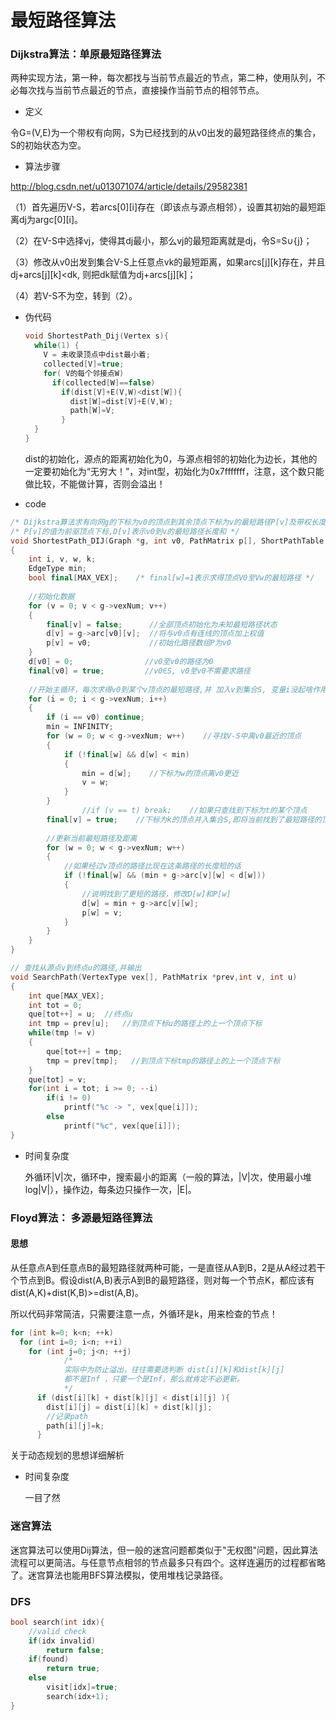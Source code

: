 # 最短路径算法

### Dijkstra算法：单原最短路径算法

两种实现方法，第一种，每次都找与当前节点最近的节点，第二种，使用队列，不必每次找与当前节点最近的节点，直接操作当前节点的相邻节点。

- 定义

令G=(V,E)为一个带权有向网，S为已经找到的从v0出发的最短路径终点的集合，S的初始状态为空。

- 算法步骤

http://blog.csdn.net/u013071074/article/details/29582381

（1）首先遍历V-S，若arcs\[0\]\[i\]存在（即该点与源点相邻），设置其初始的最短距离dj为argc\[0\]\[i\]。

（2）在V-S中选择vj，使得其dj最小，那么vj的最短距离就是dj，令S=S∪{j}；

（3）修改从v0出发到集合V-S上任意点vk的最短距离，如果arcs\[j\]\[k\]存在，并且dj+arcs\[j\]\[k\]<dk, 则把dk赋值为dj+arcs\[j\]\[k\]；

（4）若V-S不为空，转到（2）。

- 伪代码

  ```c
  void ShortestPath_Dij(Vertex s){
    while(1) {
      V = 未收录顶点中dist最小着;
      collected[V]=true;
      for( V的每个邻接点W)
        if(collected[W]==false)
          if(dist[V]+E(V,W)<dist[W]){
            dist[W]=dist[V]+E(V,W);
            path[W]=V;
          }
    }
  }
  ```

  dist的初始化，源点的距离初始化为0，与源点相邻的初始化为边长，其他的一定要初始化为“无穷大！”，对int型，初始化为0x7fffffff，注意，这个数只能做比较，不能做计算，否则会溢出！

- code

```c++
/* Dijkstra算法求有向网g的下标为v0的顶点到其余顶点下标为v的最短路径P[v]及带权长度D[v] */   
/* P[v]的值为前驱顶点下标,D[v]表示v0到v的最短路径长度和 */   
void ShortestPath_DIJ(Graph *g, int v0, PathMatrix p[], ShortPathTable d[])  
{  
    int i, v, w, k;  
    EdgeType min;  
    bool final[MAX_VEX];    /* final[w]=1表示求得顶点V0至Vw的最短路径 */  
  
    //初始化数据  
    for (v = 0; v < g->vexNum; v++)  
    {  
        final[v] = false;      //全部顶点初始化为未知最短路径状态  
        d[v] = g->arc[v0][v];  //将与v0点有连线的顶点加上权值  
        p[v] = v0;             //初始化路径数组P为v0  
    }  
    d[v0] = 0;                //v0至v0的路径为0  
    final[v0] = true;         //v0∈S, v0至v0不需要求路径  
  
    //开始主循环，每次求得v0到某个v顶点的最短路径,并 加入v到集合S, 变量i没起啥作用啊？ 
    for (i = 0; i < g->vexNum; i++)  
    {  
        if (i == v0) continue;  
        min = INFINITY;  
        for (w = 0; w < g->vexNum; w++)    //寻找V-S中离v0最近的顶点  
        {  
            if (!final[w] && d[w] < min)  
            {  
                min = d[w];    //下标为w的顶点离v0更近  
                v = w;  
            }  
        }  
                //if (v == t) break;    //如果只查找到下标为t的某个顶点  
        final[v] = true;    //下标为k的顶点并入集合S,即将当前找到了最短路径的顶点标记为true  
  
        //更新当前最短路径及距离  
        for (w = 0; w < g->vexNum; w++)  
        {  
            //如果经过v顶点的路径比现在这条路径的长度短的话  
            if (!final[w] && (min + g->arc[v][w] < d[w]))  
            {  
                //说明找到了更短的路径，修改D[w]和P[w]  
                d[w] = min + g->arc[v][w];  
                p[w] = v;  
            }  
        }  
    }  
}  
```

```c
// 查找从源点v到终点u的路径,并输出  
void SearchPath(VertexType vex[], PathMatrix *prev,int v, int u)  
{  
    int que[MAX_VEX];  
    int tot = 0;  
    que[tot++] = u;  //终点u  
    int tmp = prev[u];   //到顶点下标u的路径上的上一个顶点下标  
    while(tmp != v)  
    {  
        que[tot++] = tmp;  
        tmp = prev[tmp];   //到顶点下标tmp的路径上的上一个顶点下标  
    }  
    que[tot] = v;  
    for(int i = tot; i >= 0; --i)  
        if(i != 0)  
            printf("%c -> ", vex[que[i]]);  
        else  
            printf("%c", vex[que[i]]);  
}  
```

- 时间复杂度

  外循环|V|次，循环中，搜索最小的距离（一般的算法，|V|次，使用最小堆log|V|），操作边，每条边只操作一次，|E|。

### Floyd算法： 多源最短路径算法

#### 思想

从任意点A到任意点B的最短路径就两种可能，一是直径从A到B，2是从A经过若干个节点到B。假设dist(A,B)表示A到B的最短路径，则对每一个节点K，都应该有dist(A,K)+dist(K,B)>=dist(A,B)。

所以代码非常简洁，只需要注意一点，外循环是k，用来检查的节点！

```c
for (int k=0; k<n; ++k)
  for (int i=0; i<n; ++i) 
    for (int j=0; j<n; ++j) 
            /*
            实际中为防止溢出，往往需要选判断 dist[i][k]和dist[k][j]
            都不是Inf ，只要一个是Inf，那么就肯定不必更新。 
            */
      if (dist[i][k] + dist[k][j] < dist[i][j] ){
        dist[i][j] = dist[i][k] + dist[k][j];
        //记录path
        path[i][j]=k;
      }
```

关于动态规划的思想详细解析

- 时间复杂度

  一目了然

### 迷宫算法

迷宫算法可以使用Dij算法，但一般的迷宫问题都类似于"无权图"问题，因此算法流程可以更简洁。与任意节点相邻的节点最多只有四个。这样连遍历的过程都省略了。迷宫算法也能用BFS算法模拟，使用堆栈记录路径。





### DFS

````c++
bool search(int idx){
    //valid check
    if(idx invalid)
        return false;
    if(found)
        return true;
    else
        visit[idx]=true;
    	search(idx+1);
}
````



